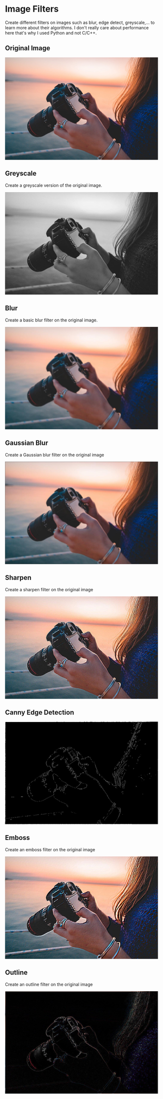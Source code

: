 # Image Filters

Create different filters on images such as blur, edge detect, greyscale,... to learn more about their algorithms.
I don't really care about performance here that's why I used Python and not C/C++. 

## Original Image

![Original Image](./assets/original.jpg)

## Greyscale

Create a greyscale version of the original image.

![Greyscale Image](./assets/greyscale.jpg)

## Blur

Create a basic blur filter on the original image.

![Blur Image](./assets/blur.jpg)

## Gaussian Blur

Create a Gaussian blur filter on the original image

![Gaussian Blur Image](./assets/gaussian.jpg)

## Sharpen

Create a sharpen filter on the original image

![Sharpen Image](./assets/sharpen.jpg)

## Canny Edge Detection

![Canny Edge Detection](./assets/canny.jpg)

## Emboss

Create an emboss filter on the original image

![Emboss Filter Image](./assets/emboss.jpg)

## Outline

Create an outline filter on the original image

![Outline Filter Image](./assets/outline.jpg)